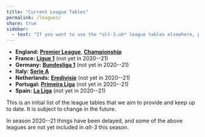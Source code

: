 ```yaml
---
title: "Current League Tables"
permalink: /leagues/
share: true
sidebar:
  - text: "If you want to use the *alt-3.uk* league tables elsewhere, please be sure to read the [License and Disclaimer](/about/license) page first."
---
```


- **England:** [**Premier League**](england-premier-league), [**Championship**](england-championship)
- **France:** [**Ligue 1**](france-ligue-1) (not yet in 2020--21)
- **Germany:** [**Bundesliga 1**](germany-bundesliga-1) (not yet in 2020--21)
- **Italy:** [**Serie A**](italy-serie-a)
- **Netherlands:** [**Eredivisie**](netherlands-eredivisie) (not yet in 2020--21)
- **Portugal:** [**Primeira Liga**](portugal-primeira-liga) (not yet in 2020--21)
- **Spain:** [**La Liga**](spain-la-liga-primera) (not yet in 2020--21)

This is an initial list of the league tables that we aim to provide and keep up to date. 
It is subject to change in the future. 

In season 2020--21 things have been delayed, and some of the above leagues are not yet included in _alt-3_ this season.




